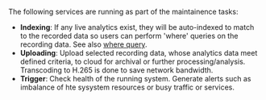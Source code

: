 
The following services are running as part of the maintainence tasks:
- **Indexing**: If any live analytics exist, they will be auto-indexed to match to the recorded data so users can perform 'where' queries on the recording data. See also [where query](../doc/search.md).   
- **Uploading**: Upload selected recording data, whose analytics data meet defined criteria, to cloud for archival or further processing/analysis. Transcoding to H.265 is done to save network bandwidth.       
- **Trigger**: Check health of the running system. Generate alerts such as imbalance of hte sysystem resources or busy traffic or services.  
